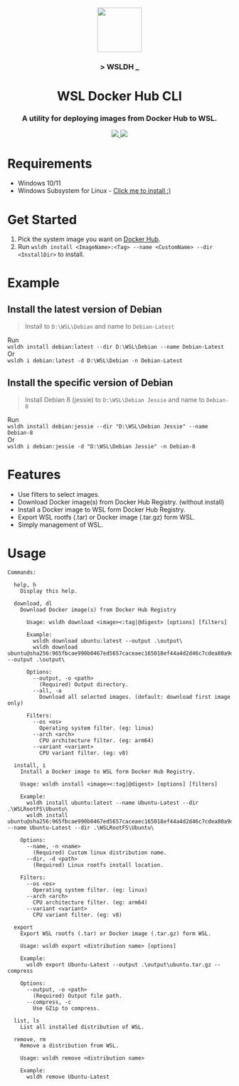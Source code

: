 <br>

<p align="center">
    <img src="https://store-images.s-microsoft.com/image/apps.61786.14131597032361940.38d2a067-3798-455f-934a-f69935156b3d.eb49d3ac-e311-4e6f-b89b-f1fe8db9d73b" width="100px">
</p>

<h3 align="center"><b>> WSLDH _</b></h3>

<h1 align="center">
  WSL Docker Hub CLI
</h1>

<h3 align="center">A utility for deploying images from Docker Hub to WSL.</h3>

<p align="center">
    <a href="https://github.com/TGSAN/wsldh/releases/latest">
        <img src="https://img.shields.io/github/downloads/TGSAN/wsldh/total?style=for-the-badge">
    </a>
    <a href="https://github.com/TGSAN/wsldh/releases/latest">
        <img src="https://img.shields.io/github/v/release/TGSAN/wsldh?style=for-the-badge&include_prereleases">
    </a>
</p>

# Requirements
- Windows 10/11  
- Windows Subsystem for Linux - [ Click me to install :) ](https://www.microsoft.com/store/productId/9P9TQF7MRM4R)  

# Get Started
1. Pick the system image you want on [Docker Hub](https://hub.docker.com/search?q=).  
2. Run `wsldh install <ImageName>:<Tag> --name <CustomName> --dir <InstallDir>` to install.  

# Example
## Install the latest version of Debian
> Install to `D:\WSL\Debian` and name to `Debian-Latest`

Run  
`wsldh install debian:latest --dir D:\WSL\Debian --name Debian-Latest`  
Or  
`wsldh i debian:latest -d D:\WSL\Debian -n Debian-Latest`  

## Install the specific version of Debian
> Install Debian 8 (jessie) to `D:\WSL\Debian Jessie` and name to `Debian-8`  

Run  
`wsldh install debian:jessie --dir "D:\WSL\Debian Jessie" --name Debian-8`  
Or  
`wsldh i debian:jessie -d "D:\WSL\Debian Jessie" -n Debian-8`  

# Features
- Use filters to select images.
- Download Docker image(s) from Docker Hub Registry. (without install)  
- Install a Docker image to WSL form Docker Hub Registry.  
- Export WSL rootfs (.tar) or Docker image (.tar.gz) form WSL.  
- Simply management of WSL.  

# Usage
```
Commands:

  help, h
    Display this help.

  download, dl
    Download Docker image(s) from Docker Hub Registry

      Usage: wsldh download <image><:tag|@digest> [options] [filters]
			
      Example:
        wsldh download ubuntu:latest --output .\output\
        wsldh download ubuntu@sha256:965fbcae990b0467ed5657caceaec165018ef44a4d2d46c7cdea80a9dff0d1ea --output .\output\

      Options:
        --output, -o <path>
          (Required) Output directory.
        --all, -a
          Download all selected images. (default: download first image only)

      Filters:
        --os <os>
          Operating system filter. (eg: linux)
        --arch <arch>
          CPU architecture filter. (eg: arm64)
        --variant <variant>
          CPU variant filter. (eg: v8)

  install, i
    Install a Docker image to WSL form Docker Hub Registry.

    Usage: wsldh install <image><:tag|@digest> [options] [filters]

    Example:
      wsldh install ubuntu:latest --name Ubuntu-Latest --dir .\WSLRootFS\Ubuntu\
      wsldh install ubuntu@sha256:965fbcae990b0467ed5657caceaec165018ef44a4d2d46c7cdea80a9dff0d1ea --name Ubuntu-Latest --dir .\WSLRootFS\Ubuntu\

    Options:
      --name, -n <name>
        (Required) Custom linux distribution name.
      --dir, -d <path>
        (Required) Linux rootfs install location.

    Filters:
      --os <os>
        Operating system filter. (eg: linux)
      --arch <arch>
        CPU architecture filter. (eg: arm64)
      --variant <variant>
        CPU variant filter. (eg: v8)

  export
    Export WSL rootfs (.tar) or Docker image (.tar.gz) form WSL.

    Usage: wsldh export <distribution name> [options]

    Example:
      wsldh export Ubuntu-Latest --output .\output\ubuntu.tar.gz --compress

    Options:
      --output, -o <path>
        (Required) Output file path.
      --compress, -c
        Use GZip to compress.

  list, ls
    List all installed distribution of WSL.

  remove, rm
	Remove a distribution from WSL.

	Usage: wsldh remove <distribution name>

	Example:
	  wsldh remove Ubuntu-Latest
```
